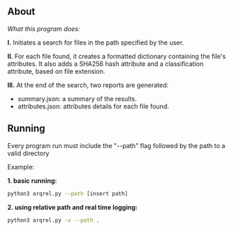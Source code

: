 ## About
*What this program does:*

**I.** Initiates a search for files in the path specified by the user.

**II.** For each file found, it creates a formatted dictionary containing the file's attributes. It also adds a SHA256 hash attribute and a classification attribute, based on file extension.

**III.** At the end of the search, two reports are generated:<br>
+ summary.json: a summary of the results.<br>
+ attributes.json: attributes details for each file found.<br>

## Running
Every program run must include the "--path" flag followed by the path to a valid directory<br>

Example:

**1. basic running:**
```sh
python3 arqrel.py --path [insert path]
```
**2. using relative path and real time logging:**
```sh
python3 arqrel.py -v --path .
```
